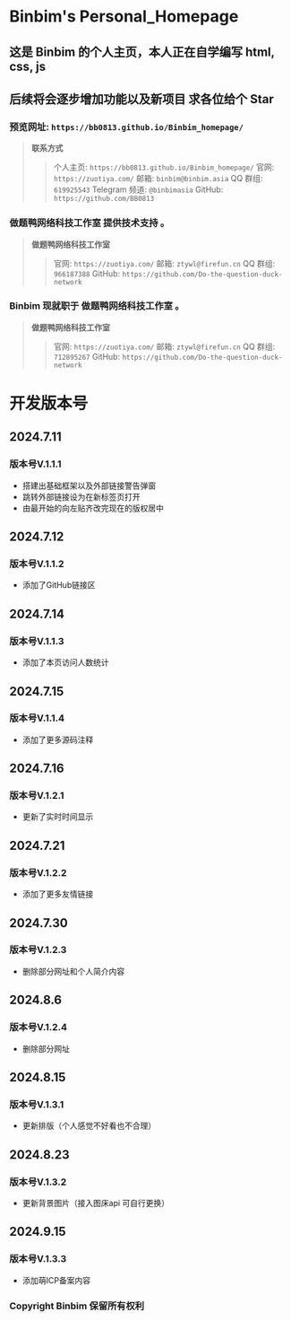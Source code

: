 # Binbim's Personal_Homepage
## 这是 **Binbim** 的个人主页，本人正在自学编写 html, css, js
## 后续将会逐步增加功能以及新项目 求各位给个 Star

### 预览网址: `https://bb0813.github.io/Binbim_homepage/`

> **联系方式**
>> 个人主页: `https://bb0813.github.io/Binbim_homepage/`
>> 官网: `https://zuotiya.com/`
>> 邮箱: `binbim@binbim.asia`
>> QQ 群组: `619925543`
>> Telegram 频道: `@binbimasia`
>> GitHub: `https://github.com/BB0813`

### **做题鸭网络科技工作室** 提供技术支持 。
> **做题鸭网络科技工作室**
>> 官网: `https://zuotiya.com/`
>> 邮箱: `ztywl@firefun.cn`
>> QQ 群组: `966187388`
>> GitHub: `https://github.com/Do-the-question-duck-network`

### **Binbim** 现就职于 **做题鸭网络科技工作室** 。
> **做题鸭网络科技工作室**
>> 官网: `https://zuotiya.com/`
>> 邮箱: `ztywl@firefun.cn`
>> QQ 群组: `712895267`
>> GitHub: `https://github.com/Do-the-question-duck-network`

# 开发版本号
## 2024.7.11 
### 版本号V.1.1.1
* 搭建出基础框架以及外部链接警告弹窗
* 跳转外部链接设为在新标签页打开
* 由最开始的向左贴齐改完现在的版权居中

## 2024.7.12
### 版本号V.1.1.2
* 添加了GitHub链接区

## 2024.7.14
### 版本号V.1.1.3
* 添加了本页访问人数统计


## 2024.7.15
### 版本号V.1.1.4
* 添加了更多源码注释


## 2024.7.16
### 版本号V.1.2.1
* 更新了实时时间显示


## 2024.7.21
### 版本号V.1.2.2
* 添加了更多友情链接


## 2024.7.30
### 版本号V.1.2.3
* 删除部分网址和个人简介内容

## 2024.8.6
### 版本号V.1.2.4
* 删除部分网址

## 2024.8.15
### 版本号V.1.3.1
* 更新排版（个人感觉不好看也不合理）

## 2024.8.23
### 版本号V.1.3.2
* 更新背景图片（接入图床api 可自行更换）

## 2024.9.15
### 版本号V.1.3.3
* 添加萌ICP备案内容



### Copyright Binbim 保留所有权利
